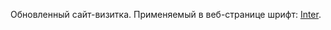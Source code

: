 Обновленный сайт-визитка. Применяемый в веб-странице шрифт: [Inter](https://fonts.google.com/specimen/Inter).
